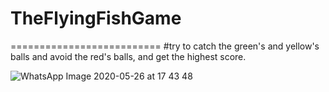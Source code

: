 # TheFlyingFishGame
==========================
#try to catch the green's and yellow's balls and avoid the red's balls, and get the highest score.

![WhatsApp Image 2020-05-26 at 17 43 48](https://user-images.githubusercontent.com/57751387/82914738-8d13d300-9f78-11ea-9f00-6b7d6ebdfa09.jpeg)
